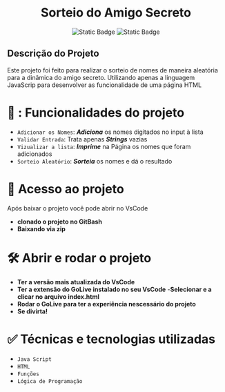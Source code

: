 <h1 align="center"> Sorteio do Amigo Secreto </h1>
<p align="center">
<img alt="Static Badge" src="https://img.shields.io/badge/Estatus-conclu%C3%ADdo-verde">
<img alt="Static Badge" src="https://img.shields.io/badge/vers%C3%A3o-0.0.1-blue">
</p>

<h2>Descrição do Projeto</h2>
<p>Este projeto foi feito para realizar o sorteio de nomes de maneira aleatória para a dinâmica do amigo secreto. Utilizando apenas a linguagem JavaScrip para desenvolver as funcionalidade de uma página HTML </p>
 

# 🔨 : Funcionalidades do projeto

- `Adicionar os Nomes`: ***Adiciona*** os nomes digitados no input à lista 
- `Validar Entrada`: Trata apenas ***Strings*** vazias
- `Vizualizar a lista`: ***Imprime*** na Página os nomes que foram adicionados
- `Sorteio Aleatório`: ***Sorteia*** os nomes e dá o resultado


# 📁 Acesso ao projeto
Após baixar o projeto você pode abrir no VsCode

- **clonado o projeto no GitBash**
- **Baixando via zip**
# 🛠️ Abrir e rodar o projeto

- **Ter a versão mais atualizada do VsCode**
- **Ter a extensão do GoLive instalado no seu VsCode**
-**Selecionar e a clicar no arquivo index.html**
- **Rodar o GoLive para ter a experiência nescessário do projeto**
- **Se divirta!**

# ✅ Técnicas e tecnologias utilizadas
- `Java Script`
- `HTML`
- `Funções`
- `Lógica de Programação`
